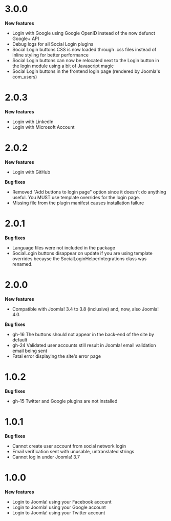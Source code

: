 # 3.0.0

**New features**

* Login with Google using Google OpenID instead of the now defunct Google+ API
* Debug logs for all Social Login plugins
* Social Login buttons CSS is now loaded through .css files instead of inline styling for better performance
* Social Login buttons can now be relocated next to the Login button in the login module using a bit of Javascript magic
* Social Login buttons in the frontend login page (rendered by Joomla's com_users)

# 2.0.3

**New features**

* Login with LinkedIn
* Login with Microsoft Account

# 2.0.2

**New features**

* Login with GitHub

**Bug fixes**

* Removed "Add buttons to login page" option since it doesn't do anything useful. You MUST use template overrides for the login page. 
* Missing file from the plugin manifest causes installation failure

# 2.0.1

**Bug fixes**

* Language files were not included in the package
* SocialLogin buttons disappear on update if you are using template overrides becayse the SocialLoginHelperIntegrations class was renamed.

# 2.0.0

**New features**

* Compatible with Joomla! 3.4 to 3.8 (inclusive) and, now, also Joomla! 4.0.

**Bug fixes**

* gh-16 The buttons should not appear in the back-end of the site by default 
* gh-24 Validated user accounts still result in Joomla! email validation email being sent  
* Fatal error displaying the site's error page

# 1.0.2

**Bug fixes**

* gh-15 Twitter and Google plugins are not installed

# 1.0.1

**Bug fixes**

* Cannot create user account from social network login
* Email verification sent with unusable, untranslated strings
* Cannot log in under Joomla! 3.7

# 1.0.0

**New features**

* Login to Joomla! using your Facebook account
* Login to Joomla! using your Google account
* Login to Joomla! using your Twitter account

